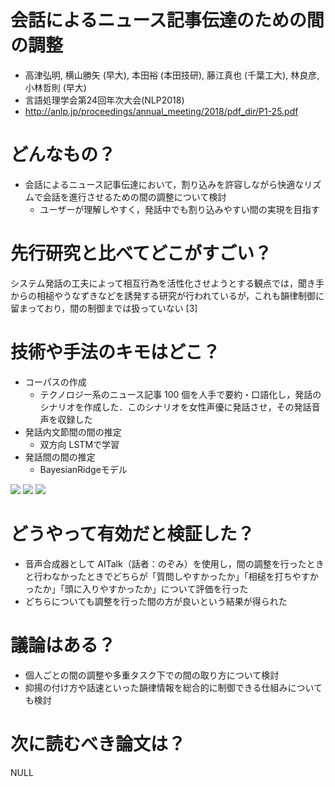 # 会話によるニュース記事伝達のための間の調整
- 高津弘明, 横山勝矢 (早大), 本田裕 (本田技研), 藤江真也 (千葉工大), 林良彦, 小林哲則 (早大)
- 言語処理学会第24回年次大会(NLP2018)
- http://anlp.jp/proceedings/annual_meeting/2018/pdf_dir/P1-25.pdf

# どんなもの？
- 会話によるニュース記事伝達において，割り込みを許容しながら快適なリズムで会話を進行させるための間の調整について検討
  - ユーザーが理解しやすく，発話中でも割り込みやすい間の実現を目指す

# 先行研究と比べてどこがすごい？
システム発話の工夫によって相互行為を活性化させようとする観点では，聞き手からの相槌やうなずきなどを誘発する研究が行われているが，これも韻律制御に留まっており，間の制御までは扱っていない [3]

# 技術や手法のキモはどこ？
- コーパスの作成
  - テクノロジー系のニュース記事 100 個を人手で要約・口語化し，発話のシナリオを作成した．このシナリオを女性声優に発話させ，その発話音声を収録した
- 発話内文節間の間の推定
  - 双方向 LSTMで学習
- 発話間の間の推定
  - BayesianRidgeモデル

<img src="https://cdn-ak.f.st-hatena.com/images/fotolife/u/upura/20180506/20180506133233.png">
<img src="https://cdn-ak.f.st-hatena.com/images/fotolife/u/upura/20180506/20180506133422.png">
<img src="https://cdn-ak.f.st-hatena.com/images/fotolife/u/upura/20180506/20180506133605.png">

# どうやって有効だと検証した？
- 音声合成器として AITalk（話者：のぞみ）を使用し，間の調整を行ったときと行わなかったときでどちらが「質問しやすかったか」「相槌を打ちやすかったか」「頭に入りやすかったか」について評価を行った
- どちらについても調整を行った間の方が良いという結果が得られた

# 議論はある？
- 個人ごとの間の調整や多重タスク下での間の取り方について検討
- 抑揚の付け方や話速といった韻律情報を総合的に制御できる仕組みについても検討

# 次に読むべき論文は？
NULL
